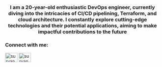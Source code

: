 <h3 align="center">I am a 20-year-old enthusiastic DevOps engineer, currently diving into the intricacies of CI/CD pipelining, Terraform, and cloud architecture. I constantly explore cutting-edge technologies and their potential applications, aiming to make impactful contributions to the future</h3>

<h3 align="left">Connect with me:</h3>
<p align="left">
<a href="https://linkedin.com/in/suryansh-rathore-mar4424" target="blank"><img align="center" src="https://raw.githubusercontent.com/rahuldkjain/github-profile-readme-generator/master/src/images/icons/Social/linked-in-alt.svg" alt="suryansh-rathore-mar4424" height="30" width="40" /></a>
<a href="https://www.leetcode.com/suryansh4424" target="blank"><img align="center" src="https://raw.githubusercontent.com/rahuldkjain/github-profile-readme-generator/master/src/images/icons/Social/leet-code.svg" alt="suryansh4424" height="30" width="40" /></a>
</p>
